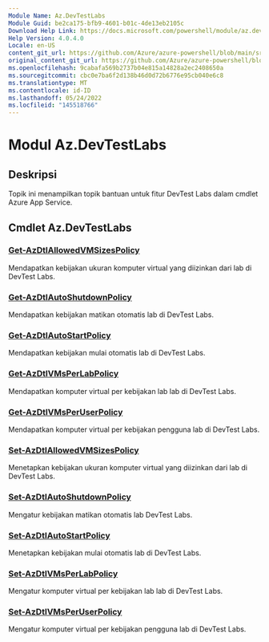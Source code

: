 ```yaml
---
Module Name: Az.DevTestLabs
Module Guid: be2ca175-bfb9-4601-b01c-4de13eb2105c
Download Help Link: https://docs.microsoft.com/powershell/module/az.devtestlabs
Help Version: 4.0.4.0
Locale: en-US
content_git_url: https://github.com/Azure/azure-powershell/blob/main/src/DevTestLabs/DevTestLabs/help/Az.DevTestLabs.md
original_content_git_url: https://github.com/Azure/azure-powershell/blob/main/src/DevTestLabs/DevTestLabs/help/Az.DevTestLabs.md
ms.openlocfilehash: 9cabafa569b2737b04e815a14828a2ec2408650a
ms.sourcegitcommit: cbc0e7ba6f2d138b46d0d72b6776e95cb040e6c8
ms.translationtype: MT
ms.contentlocale: id-ID
ms.lasthandoff: 05/24/2022
ms.locfileid: "145518766"
---
```

# Modul Az.DevTestLabs
## Deskripsi
Topik ini menampilkan topik bantuan untuk fitur DevTest Labs dalam cmdlet Azure App Service.

## Cmdlet Az.DevTestLabs
### [Get-AzDtlAllowedVMSizesPolicy](Get-AzDtlAllowedVMSizesPolicy.md)
Mendapatkan kebijakan ukuran komputer virtual yang diizinkan dari lab di DevTest Labs.

### [Get-AzDtlAutoShutdownPolicy](Get-AzDtlAutoShutdownPolicy.md)
Mendapatkan kebijakan matikan otomatis lab di DevTest Labs.

### [Get-AzDtlAutoStartPolicy](Get-AzDtlAutoStartPolicy.md)
Mendapatkan kebijakan mulai otomatis lab di DevTest Labs.

### [Get-AzDtlVMsPerLabPolicy](Get-AzDtlVMsPerLabPolicy.md)
Mendapatkan komputer virtual per kebijakan lab lab di DevTest Labs.

### [Get-AzDtlVMsPerUserPolicy](Get-AzDtlVMsPerUserPolicy.md)
Mendapatkan komputer virtual per kebijakan pengguna lab di DevTest Labs.

### [Set-AzDtlAllowedVMSizesPolicy](Set-AzDtlAllowedVMSizesPolicy.md)
Menetapkan kebijakan ukuran komputer virtual yang diizinkan dari lab di DevTest Labs.

### [Set-AzDtlAutoShutdownPolicy](Set-AzDtlAutoShutdownPolicy.md)
Mengatur kebijakan matikan otomatis lab DevTest Labs.

### [Set-AzDtlAutoStartPolicy](Set-AzDtlAutoStartPolicy.md)
Menetapkan kebijakan mulai otomatis lab di DevTest Labs.

### [Set-AzDtlVMsPerLabPolicy](Set-AzDtlVMsPerLabPolicy.md)
Mengatur komputer virtual per kebijakan lab lab di DevTest Labs.

### [Set-AzDtlVMsPerUserPolicy](Set-AzDtlVMsPerUserPolicy.md)
Mengatur komputer virtual per kebijakan pengguna lab di DevTest Labs.

